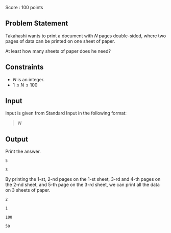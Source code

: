 Score : $100$ points

## Problem Statement

Takahashi wants to print a document with $N$ pages double-sided, where two pages of data can be printed on one sheet of paper.

At least how many sheets of paper does he need?

## Constraints

- $N$ is an integer.
- $1 \leq N \leq 100$

## Input

Input is given from Standard Input in the following format:

> $N$

## Output

Print the answer.

```input1
5
```

```output1
3
```

By printing the $1$-st, $2$-nd pages on the $1$-st sheet, $3$-rd and $4$-th pages on the $2$-nd sheet, and $5$-th page on the $3$-rd sheet, we can print all the data on $3$ sheets of paper.

```input2
2
```

```output2
1
```

```input3
100
```

```output3
50
```